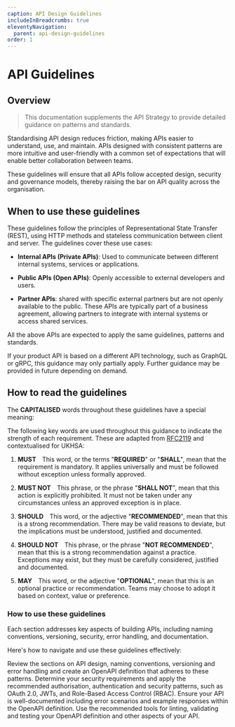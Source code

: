 ```yaml
---
caption: API Design Guidelines
includeInBreadcrumbs: true
eleventyNavigation:
  parent: api-design-guidelines
order: 1
---
```


# API Guidelines

## Overview

> This documentation supplements the API Strategy to provide detailed guidance on patterns and standards.

Standardising API design reduces friction, making APIs easier to understand, use, and maintain. APIs designed with consistent patterns are more intuitive and user-friendly with a common set of expectations that will enable better collaboration between teams.

These guidelines will ensure that all APIs follow accepted design, security and governance models, thereby raising the bar on API quality across the organisation.

## When to use these guidelines

These guidelines follow the principles of Representational State Transfer (REST), using HTTP methods and stateless communication between client and server. The guidelines cover these use cases:

- **Internal APIs (Private APIs)**: Used to communicate between different internal systems, services or applications.

- **Public APIs (Open APIs)**: Openly accessible to external developers and users.

- **Partner APIs**: shared with specific external partners but are not openly available to the public. These APIs are typically part of a business agreement, allowing partners to integrate with internal systems or access shared services.

All the above APIs are expected to apply the same guidelines, patterns and standards.

If your product API is based on a different API technology, such as GraphQL or gRPC, this guidance may only partially apply. Further guidance may be provided in future depending on demand.

## How to read the guidelines

The **CAPITALISED** words throughout these guidelines have a special meaning:

The following key words are used throughout this guidance to indicate the strength of each requirement. These are adapted from [RFC2119][1] and contextualised for UKHSA:

1. **MUST**&emsp;This word, or the terms "**REQUIRED**" or "**SHALL**", mean that the requirement is mandatory. It applies universally and must be followed without exception unless formally approved.

1. **MUST NOT**&emsp;This phrase, or the phrase "**SHALL NOT**", mean that this action is explicitly prohibited. It must not be taken under any circumstances unless an approved exception is in place.

1. **SHOULD**&emsp;This word, or the adjective "**RECOMMENDED**", mean that this is a strong recommendation. There may be valid reasons to deviate, but the implications must be understood, justified and documented.

1. **SHOULD NOT**&emsp;This phrase, or the phrase "**NOT RECOMMENDED**", mean that this is a strong recommendation against a practice. Exceptions may exist, but they must be carefully considered, justified and documented.

1. **MAY**&emsp;This word, or the adjective "**OPTIONAL**", mean that this is an optional practice or recommendation. Teams may choose to adopt it based on context, value or preference.

### How to use these guidelines

Each section addresses key aspects of building APIs, including naming conventions, versioning, security, error handling, and documentation.

Here's how to navigate and use these guidelines effectively:

Review the sections on API design, naming conventions, versioning and error handling and create an OpenAPI definition that adheres to these patterns.
Determine your security requirements and apply the recommended authorisation, authentication and security patterns, such as OAuth 2.0, JWTs, and Role-Based Access Control (RBAC).
Ensure your API is well-documented including error scenarios and example responses within the OpenAPI definition.
Use the recommended tools for linting, validating and testing your OpenAPI definition and other aspects of your API.

[1]: https://datatracker.ietf.org/doc/html/rfc2119
